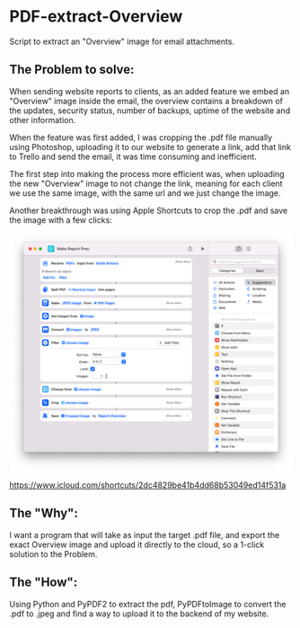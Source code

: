 # PDF-extract-Overview
Script to extract an "Overview" image for email attachments.<br>

## The Problem to solve:
When sending website reports to clients, as an added feature we embed an "Overview" image inside the email, the overview contains a breakdown of the updates, security status, number of backups, uptime of the website and other information.<br>

When the feature was first added, I was cropping the .pdf file manually using Photoshop, uploading it to our website to generate a link, add that link to Trello and send the email, it was time consuming and inefficient.<br>

The first step into making the process more efficient was, when uploading the new "Overview" image to not change the link, meaning for each client we use the same image, with the same url and we just change the image.<br>

Another breakthrough was using Apple Shortcuts to crop the .pdf and save the image with a few clicks:<br>

![Alt text](Apple_Shortcuts_Script.png)

https://www.icloud.com/shortcuts/2dc4829be41b4dd68b53049ed14f531a


## The "Why":

I want a program that will take as input the target .pdf file, and export the exact Overview image and upload it directly to the cloud, so a 1-click solution to the Problem.<br>

## The "How":

Using Python and PyPDF2 to extract the pdf, PyPDFtoImage to convert the .pdf to .jpeg and find a way to upload it to the backend of my website.<br>
